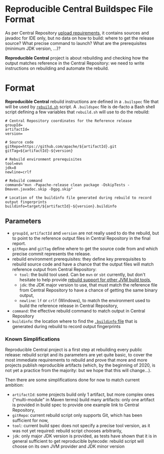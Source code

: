 Reproducible Central Buildspec File Format
==========================================

As per Central Repository [upload requirements](https://maven.apache.org/repository/guide-central-repository-upload.html), it contains sources and javadoc for IDE only, but no data on how to build: where to get the release source? What precise command to launch? What are the prerequisites (minimum JDK version, ...)?

**Reproducible Central** project is about rebuilding and checking how the output matches reference in the Central Repository: we need to write instructions on rebuilding and automate the rebuild.

# Format

**Reproducible Central** rebuild instructions are defined in a `.builspec` file that will be used by [`rebuild.sh`](rebuild.sh) script. A `.buildspec` file is de-facto a Bash shell script defining a few variables that `rebuild.sh` will use to do the rebuild:

```
# Central Repository coordinates for the Reference release
groupId=
artifactId=
version=

# Source code
gitRepo=https://github.com/apache/${artifactId}.git
gitTag=${artifactId}-${version}

# Rebuild environment prerequisites
tool=mvn
jdk=8
newline=crlf

# Rebuild command
command="mvn -Papache-release clean package -DskipTests -Dmaven.javadoc.skip -Dgpg.skip"

# Location of the buildinfo file generated during rebuild to record output fingerprints
buildinfo=target/${artifactId}-${version}.buildinfo
```

## Parameters

- `groupId`, `artifactId` and `version` are not really used to do the rebuild, but to point to the reference output files in Central Repository in the final report.
- `gitRepo` and `gitTag` define where to get the source code from and which precise commit represents the release.
- rebuild environment prerequisites: they define key prerequisites to rebuild source code and have a chance that the output files will match reference output from Central Repository:
  - `tool`: the build tool used. Can be `mvn` or `sbt` currently, but don't hesitate to help provide [rebuild support for other JVM build tools](/jvm-repo-rebuild/reproducible-central/issues/6),
  - `jdk`: the JDK major version to use, that must match the reference file from Central Repository to have a chance of getting the same binary output,
  - `newline`: `lf` or `crlf` (Windows), to match the environment used to build the reference release in Central Repository,
- `command`: the effective rebuild command to match output in Central Repository
- `buildinfo`: the location where to find the [`.buildinfo` file](https://reproducible-builds.org/docs/jvm/) that is generated during rebuild to record output fingerprints

### Known Simplifications

Reproducible Central project is a first step at rebuilding every public release: rebuild script and its parameters are yet quite basic, to cover the most immediate requirements to rebuild and prove that more and more projects publish reproducible artifacts (which, by the beginning of 2020, is not yet a practice from the majority: but we hope that this will change...).

Then there are some simplifications done for now to match current ambition:

- `artifactId`: some projects build only 1 artifact, but more complex ones ("multi-module" in Maven terms) build many artifacts: only one artifact is provided in build spec to provide one example link to Central Repository,
- `gitRepo`: current rebuild script only supports Git, which has been sufficient for now,
- `tool`: current build spec does not specify a precise tool version, as it was not yet required: rebuild script chooses arbitrarily,
- `jdk`: only major JDK version is provided, as tests have shown that it is in general sufficient to get reproducible bytecode: rebuild script will choose on its own JVM provider and JDK minor version
